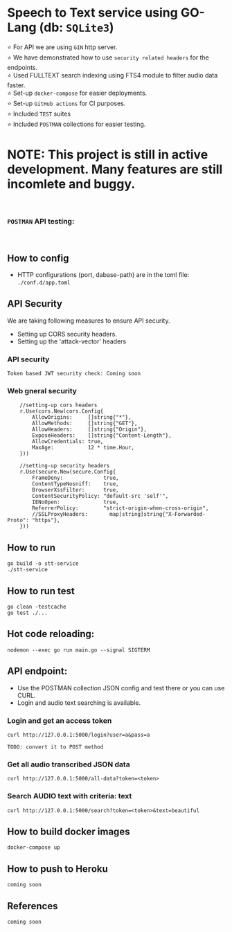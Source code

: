 # Speech to Text service using GO-Lang (db: `SQLite3`)
⭐ For API we are using `GIN` http server.
<br>⭐ We have demonstrated how to use `security related headers` for the endpoints.
<br>⭐ Used FULLTEXT search indexing using FTS4 module to filter audio data faster.
<br>⭐ Set-up `docker-compose` for easier deployments.
<br>⭐ Set-up `GitHub actions` for CI purposes.
<br>⭐ Included `TEST` suites
<br>⭐ Included `POSTMAN` collections for easier testing.

# NOTE: This project is still in active development. Many features are still incomlete and buggy.

<br>

### `POSTMAN` API testing:


<br>

## How to config
- HTTP configurations (port, dabase-path) are in the toml file: `./conf.d/app.toml`

## API Security
We are taking following measures to ensure API security.
- Setting up CORS security headers.
- Setting up the 'attack-vector' headers

### API security
```
Token based JWT security check: Coming soon

```

### Web gneral security
```
	//setting-up cors headers
	r.Use(cors.New(cors.Config{
		AllowOrigins:     []string{"*"},
		AllowMethods:     []string{"GET"},
		AllowHeaders:     []string{"Origin"},
		ExposeHeaders:    []string{"Content-Length"},
		AllowCredentials: true,
		MaxAge:           12 * time.Hour,
	}))

	//setting-up security headers
	r.Use(secure.New(secure.Config{
		FrameDeny:             true,
		ContentTypeNosniff:    true,
		BrowserXssFilter:      true,
		ContentSecurityPolicy: "default-src 'self'",
		IENoOpen:              true,
		ReferrerPolicy:        "strict-origin-when-cross-origin",
		//SSLProxyHeaders:       map[string]string{"X-Forwarded-Proto": "https"},
	}))
```

## How to run

```
go build -o stt-service
./stt-service
```
## How to run test

```
go clean -testcache  
go test ./...
```
## Hot code reloading: 
```
nodemon --exec go run main.go --signal SIGTERM
```

## API endpoint: 

- Use the POSTMAN collection JSON config and test there or you can use CURL.
- Login and audio text searching is available.

### Login and get an access token
```
curl http://127.0.0.1:5000/login?user=a&pass=a

TODO: convert it to POST method
```

### Get all audio transcribed JSON  data
```
curl http://127.0.0.1:5000/all-data?token=<token>
```

### Search AUDIO text with criteria: text
```
curl http://127.0.0.1:5000/search?token=<token>&text=beautiful

```


## How to build docker images

```
docker-compose up
```

## How to push to Heroku

```
coming soon
```

## References

```
coming soon
```